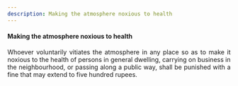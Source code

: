 ```yaml
---
description: Making the atmosphere noxious to health
---
```


#### Making the atmosphere noxious to health
<div style="text-align: justify">

Whoever voluntarily vitiates the atmosphere in any place so as to make it noxious to the health of persons in general dwelling, carrying on business in the neighbourhood, or passing along a public way, shall be punished with a fine that may extend to five hundred rupees.

</div>

